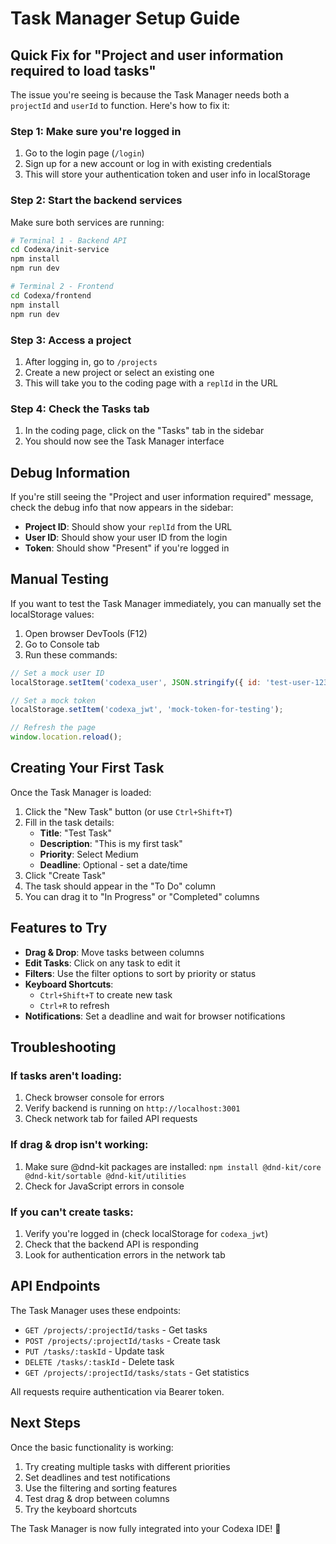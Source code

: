 # Task Manager Setup Guide

## Quick Fix for "Project and user information required to load tasks"

The issue you're seeing is because the Task Manager needs both a `projectId` and `userId` to function. Here's how to fix it:

### Step 1: Make sure you're logged in
1. Go to the login page (`/login`)
2. Sign up for a new account or log in with existing credentials
3. This will store your authentication token and user info in localStorage

### Step 2: Start the backend services
Make sure both services are running:

```bash
# Terminal 1 - Backend API
cd Codexa/init-service
npm install
npm run dev

# Terminal 2 - Frontend
cd Codexa/frontend
npm install
npm run dev
```

### Step 3: Access a project
1. After logging in, go to `/projects`
2. Create a new project or select an existing one
3. This will take you to the coding page with a `replId` in the URL

### Step 4: Check the Tasks tab
1. In the coding page, click on the "Tasks" tab in the sidebar
2. You should now see the Task Manager interface

## Debug Information

If you're still seeing the "Project and user information required" message, check the debug info that now appears in the sidebar:

- **Project ID**: Should show your `replId` from the URL
- **User ID**: Should show your user ID from the login
- **Token**: Should show "Present" if you're logged in

## Manual Testing

If you want to test the Task Manager immediately, you can manually set the localStorage values:

1. Open browser DevTools (F12)
2. Go to Console tab
3. Run these commands:

```javascript
// Set a mock user ID
localStorage.setItem('codexa_user', JSON.stringify({ id: 'test-user-123', username: 'testuser' }));

// Set a mock token
localStorage.setItem('codexa_jwt', 'mock-token-for-testing');

// Refresh the page
window.location.reload();
```

## Creating Your First Task

Once the Task Manager is loaded:

1. Click the "New Task" button (or use `Ctrl+Shift+T`)
2. Fill in the task details:
   - **Title**: "Test Task"
   - **Description**: "This is my first task"
   - **Priority**: Select Medium
   - **Deadline**: Optional - set a date/time
3. Click "Create Task"
4. The task should appear in the "To Do" column
5. You can drag it to "In Progress" or "Completed" columns

## Features to Try

- **Drag & Drop**: Move tasks between columns
- **Edit Tasks**: Click on any task to edit it
- **Filters**: Use the filter options to sort by priority or status
- **Keyboard Shortcuts**: 
  - `Ctrl+Shift+T` to create new task
  - `Ctrl+R` to refresh
- **Notifications**: Set a deadline and wait for browser notifications

## Troubleshooting

### If tasks aren't loading:
1. Check browser console for errors
2. Verify backend is running on `http://localhost:3001`
3. Check network tab for failed API requests

### If drag & drop isn't working:
1. Make sure @dnd-kit packages are installed: `npm install @dnd-kit/core @dnd-kit/sortable @dnd-kit/utilities`
2. Check for JavaScript errors in console

### If you can't create tasks:
1. Verify you're logged in (check localStorage for `codexa_jwt`)
2. Check that the backend API is responding
3. Look for authentication errors in the network tab

## API Endpoints

The Task Manager uses these endpoints:
- `GET /projects/:projectId/tasks` - Get tasks
- `POST /projects/:projectId/tasks` - Create task
- `PUT /tasks/:taskId` - Update task
- `DELETE /tasks/:taskId` - Delete task
- `GET /projects/:projectId/tasks/stats` - Get statistics

All requests require authentication via Bearer token.

## Next Steps

Once the basic functionality is working:
1. Try creating multiple tasks with different priorities
2. Set deadlines and test notifications
3. Use the filtering and sorting features
4. Test drag & drop between columns
5. Try the keyboard shortcuts

The Task Manager is now fully integrated into your Codexa IDE! 🎉
